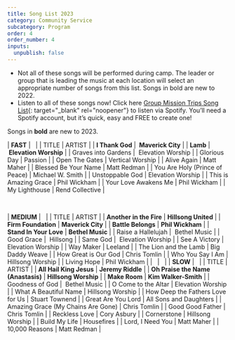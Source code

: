 ```yaml
---
title: Song List 2023
category: Community Service
subcategory: Program
order: 4
order_number: 4
inputs:
  unpublish: false
---
```

* Not all of these songs will be performed during camp. The leader or group that is leading the music at each location will select an appropriate number of songs from this list. Songs in bold are new to 2022.
* Listen to all of these songs now\! Click here [Group Mission Trips Song List](https://open.spotify.com/playlist/4gqWixdOxrcVri8n3Rk11F){: target="_blank" rel="noopener"} to listen via Spotify. You’ll need a Spotify account, but it’s quick, easy and FREE to create one\!

Songs in **bold** are new to 2023.

| **FAST** | &nbsp; |
| TITLE | ARTIST |
| **I Thank God** | **&nbsp;Maverick City** |
| **Lamb** | **&nbsp;Elevation Worship** |
| Graves into Gardens | &nbsp;Elevation Worship |
| Glorious Day | Passion |
| Open The Gates | Vertical Worship |
| Alive Again | Matt Maher |
| Blessed Be Your Name | Matt Redman |
| You Are Holy (Prince of Peace) | Michael W. Smith |
| Unstoppable God | Elevation Worship |
| This is Amazing Grace | Phil Wickham |
| Your Love Awakens Me | Phil Wickham |
| My Lighthouse | Rend Collective |

&nbsp;

| **MEDIUM** | &nbsp; |
| TITLE | ARTIST |
| **Another in the Fire** | **Hillsong United** |
| **Firm Foundation** | **Maverick City** |
| **Battle Belongs** | **Phil Wickham** |
| **Stand In Your Love** | **Bethel Music** |
| Raise a Hallelujah | &nbsp;Bethel Music |
| Good Grace | &nbsp;Hillsong |
| Same God | &nbsp;Elevation Worship |
| See A Victory | Elevation Worship |
| Way Maker | Leeland |
| The Lion and the Lamb | Big Daddy Weave |
| How Great is Our God | Chris Tomlin |
| Who You Say I Am | Hillsong Worship |
| Living Hope | Phil Wickham |
| &nbsp; | &nbsp; |
| **SLOW** | &nbsp; |
| TITLE | ARTIST |
| **All Hail King Jesus** | **Jeremy Riddle** |
| **Oh Praise the Name (Anastasis)** | **Hillsong Worship** |
| **Make Room** | **Kim Walker-Smith** |
| Goodness of God | &nbsp;Bethel Music |
| O Come to the Altar | Elevation Worship |
| What A Beautiful Name | Hillsong Worship |
| How Deep the Fathers Love for Us | Stuart Townend |
| Great Are You Lord | All Sons and Daughters |
| Amazing Grace (My Chains Are Gone) | Chris Tomlin |
| Good Good Father | Chris Tomlin |
| Reckless Love | Cory Asbury |
| Cornerstone | Hillsong Worship |
| Build My Life | Housefires |
| Lord, I Need You | Matt Maher |
| 10,000 Reasons | Matt Redman |